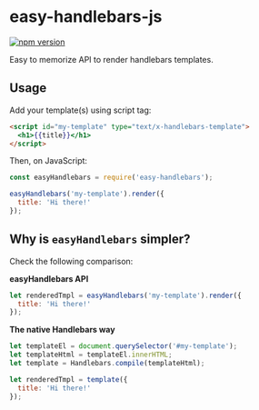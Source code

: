 # easy-handlebars-js
[![npm version](https://badge.fury.io/js/easy-handlebars-js.svg)](https://badge.fury.io/js/easy-handlebars-js)

Easy to memorize API to render handlebars templates.

## Usage
Add your template(s) using script tag:
```html
<script id="my-template" type="text/x-handlebars-template">
  <h1>{{title}}</h1>
</script>
```

Then, on JavaScript:

```js
const easyHandlebars = require('easy-handlebars');

easyHandlebars('my-template').render({
  title: 'Hi there!'
});
```
## Why is `easyHandlebars` simpler?
Check the following comparison:

**easyHandlebars API**
```js
let renderedTmpl = easyHandlebars('my-template').render({
  title: 'Hi there!'
});
```

**The native Handlebars way**
```js
let templateEl = document.querySelector('#my-template');
let templateHtml = templateEl.innerHTML;
let template = Handlebars.compile(templateHtml);

let renderedTmpl = template({
  title: 'Hi there!'
});
```
